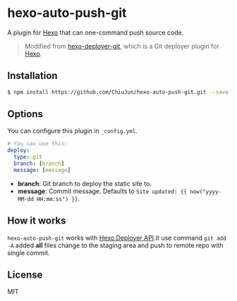 # hexo-auto-push-git
A plugin for [Hexo] that can one-command push source code.  

> Modified from [hexo-deployer-git], which is a Git deployer plugin for [Hexo].

## Installation

``` bash
$ npm install https://github.com/ChiuJun/hexo-auto-push-git.git --save-dev
```

## Options

You can configure this plugin in `_config.yml`.

``` yaml
# You can use this:
deploy:
  type: git
  branch: [branch]
  message: [message]

```

- **branch**: Git branch to deploy the static site to.
- **message**: Commit message. Defaults to `Site updated: {{ now("yyyy-MM-dd HH:mm:ss") }}`.

## How it works

`hexo-auto-push-git` works with [Hexo Deployer API].It use command `git add -A` added **all** files change to the staging area and push to remote repo with single commit.

## License

MIT

[Hexo]: https://hexo.io/
[hexo-deployer-git]: https://github.com/hexojs/hexo-deployer-git
[Hexo Deployer API]: https://hexo.io/api/deployer.html
